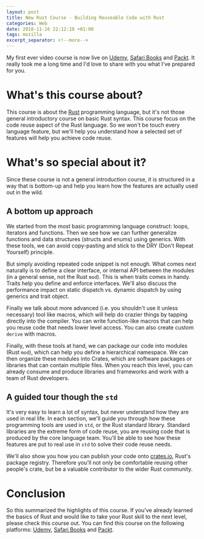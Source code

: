 ```yaml
---
layout: post
title: New Rust Course - Building Reuseable Code with Rust
categories: Web
date: 2018-11-16 22:12:18 +01:00
tags: mozilla
excerpt_separator: <!--more-->
---
```


My first ever video course is now live on [Udemy][udemy], [Safari Books][safari] and [Packt][packt]. It really took me a long time and I'd love to share with you what I've prepared for you.

# What's this course about?
This course is about the [Rust][rust] programming language, but it's not those general introductory course on basic Rust syntax. This course focus on the code reuse aspect of the Rust language. So we won't be touch every language feature, but we'll help you understand how a selected set of features will help you achieve code reuse.

# What's so special about it?

Since these course is not a general introduction course, it is structured in a way that is bottom-up and help you learn how the features are actually used out in the wild.

<!--more-->

## A bottom up approach
We started from the most basic programming language construct: loops, iterators and functions. Then we see how we can further generalize functions and data structures (structs and enums) using generics. With these tools, we can avoid copy-pasting and stick to the DRY (Don't Repeat Yourself) principle. 

But simply avoiding repeated code snippet is not enough. What comes next naturally is to define a clear interface, or internal API between the modules (in a general sense, not the Rust `mod`). This is when traits comes in handy. Traits help you define and enforce interfaces. We'll also discuss the performance impact on static dispatch vs. dynamic dispatch by using generics and trait object.

Finally we talk about more advanced (i.e. you shouldn't use it unless necessary) tool like macros, which will help do crazier things by tapping directly into the compiler. You can write function-like macros that can help you reuse code that needs lower level access. You can also create custom `derive` with macros.

Finally, with these tools at hand, we can package our code into modules (Rust `mod`), which can help you define a hierarchical namespace. We can then organize these modules into Crates, which are software packages or libraries that can contain multiple files. When you reach this level, you can already consume and produce libraries and frameworks and work with a team of Rust developers.

 
## A guided tour though the `std`

 It's very easy to learn a lot of syntax, but never understand how they are used in real life. In each section, we'll guide you through how these programming tools are used in `std`, or the Rust standard library. Standard libraries are the extreme form of code reuse, you are reusing code that is produced by the core language team. You'll be able to see how these features are put to real use in `std` to solve their code reuse needs.

 We'll also show you how you can publish your code onto [crates.io][cratesio], Rust's package registry. Therefore you'll not only be comfortable reusing other people's crate, but be a valuable contributor to the wider Rust community.

# Conclusion

So this summarized the highlights of this course. If you've already learned the basics of Rust and would like to take your Rust skill to the next level, please check this course out. You can find this course on the following platforms: [Udemy][udemy], [Safari Books][safari] and [Packt][packt].


[udemy]: https://www.udemy.com/building-reusable-code-with-rust/
[safari]: https://www.oreilly.com/library/view/building-reusable-code/9781788399524/
[packt]: https://www.packtpub.com/application-development/building-reusable-code-rust-video
[rust]: https://www.rust-lang.org/
[cratesio]: https://crates.io/
